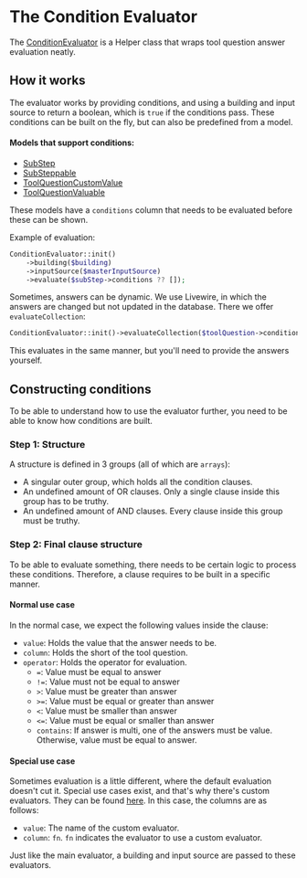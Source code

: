 # The Condition Evaluator
The [ConditionEvaluator](./../../app/Helpers/Conditions/ConditionEvaluator.php) is a Helper class that wraps 
tool question answer evaluation neatly.

## How it works
The evaluator works by providing conditions, and using a building and input source to return a boolean, which is 
`true` if the conditions pass. These conditions can be built on the fly, but can also be predefined from a model.

#### Models that support conditions:
- [SubStep](./../../app/Models/SubStep.php)
- [SubSteppable](./../../app/Models/SubSteppable.php)
- [ToolQuestionCustomValue](./../../app/Models/ToolQuestionCustomValue.php)
- [ToolQuestionValuable](./../../app/Models/ToolQuestionValuable.php)

These models have a `conditions` column that needs to be evaluated before these can be shown.

Example of evaluation:
```php 
ConditionEvaluator::init()
    ->building($building)
    ->inputSource($masterInputSource)
    ->evaluate($subStep->conditions ?? []);
```

Sometimes, answers can be dynamic. We use Livewire, in which the answers are changed but not updated in the
database. There we offer `evaluateCollection`:

```php 
ConditionEvaluator::init()->evaluateCollection($toolQuestion->conditions, $evaluatableAnswers)
```

This evaluates in the same manner, but you'll need to provide the answers yourself.

## Constructing conditions
To be able to understand how to use the evaluator further, you need to be able to know how conditions are built.

### Step 1: Structure
A structure is defined in 3 groups (all of which are `arrays`):

- A singular outer group, which holds all the condition clauses.
- An undefined amount of OR clauses. Only a single clause inside this group has to be truthy.
- An undefined amount of AND clauses. Every clause inside this group must be truthy.

### Step 2: Final clause structure
To be able to evaluate something, there needs to be certain logic to process these conditions. Therefore, a clause 
requires to be built in a specific manner.

#### Normal use case
In the normal case, we expect the following values inside the clause:

- `value`: Holds the value that the answer needs to be.
- `column`: Holds the short of the tool question.
- `operator`: Holds the operator for evaluation.
  - `=`: Value must be equal to answer
  - `!=`: Value must not be equal to answer
  - `>`: Value must be greater than answer
  - `>=`: Value must be equal or greater than answer
  - `<`: Value must be smaller than answer
  - `<=`: Value must be equal or smaller than answer
  - `contains`: If answer is multi, one of the answers must be value. Otherwise, value must be equal to answer.

#### Special use case
Sometimes evaluation is a little different, where the default evaluation doesn't cut it. Special use cases exist, and 
that's why there's custom evaluators. They can be found [here](./../../app/Helpers/Conditions/Evaluators/). In this
case, the columns are as follows:

- `value`: The name of the custom evaluator.
- `column`: `fn`. `fn` indicates the evaluator to use a custom evaluator.

Just like the main evaluator, a building and input source are passed to these evaluators.